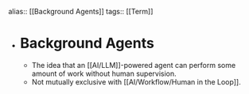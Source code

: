 alias:: [[Background Agents]]
tags:: [[Term]]

- # Background Agents
	- The idea that an [[AI/LLM]]-powered agent can perform some amount of work without human supervision.
	- Not mutually exclusive with [[AI/Workflow/Human in the Loop]].